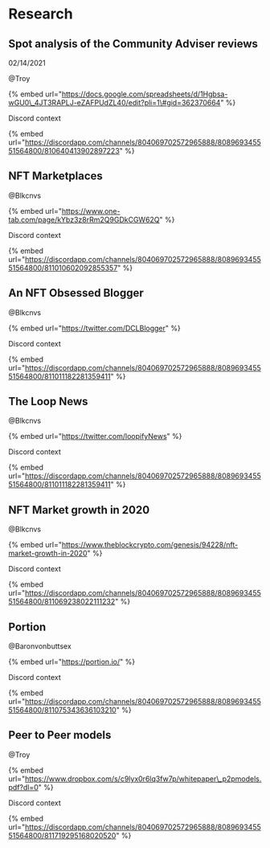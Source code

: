 # Research

## Spot analysis of the Community Adviser reviews

 02/14/2021

@Troy

{% embed url="https://docs.google.com/spreadsheets/d/1Hgbsa-wGU0\_4JT3RAPLJ-eZAFPUdZL40/edit?pli=1\#gid=362370664" %}

Discord context

{% embed url="https://discordapp.com/channels/804069702572965888/808969345551564800/810640413902897223" %}

## NFT Marketplaces

@Blkcnvs

{% embed url="https://www.one-tab.com/page/kYbz3z8rRm2Q9GDkCGW62Q" %}

Discord context

{% embed url="https://discordapp.com/channels/804069702572965888/808969345551564800/811010602092855357" %}

## An NFT Obsessed Blogger

@Blkcnvs

{% embed url="https://twitter.com/DCLBlogger" %}

Discord context

{% embed url="https://discordapp.com/channels/804069702572965888/808969345551564800/811011182281359411" %}



## The Loop News

@Blkcnvs

{% embed url="https://twitter.com/loopifyNews" %}

Discord context

{% embed url="https://discordapp.com/channels/804069702572965888/808969345551564800/811011182281359411" %}

## NFT Market growth in 2020

@Blkcnvs

{% embed url="https://www.theblockcrypto.com/genesis/94228/nft-market-growth-in-2020" %}

Discord context

{% embed url="https://discordapp.com/channels/804069702572965888/808969345551564800/811069238022111232" %}

## Portion

@Baronvonbuttsex

{% embed url="https://portion.io/" %}

Discord context

{% embed url="https://discordapp.com/channels/804069702572965888/808969345551564800/811075343636103210" %}

## Peer to Peer models

@Troy

{% embed url="https://www.dropbox.com/s/c9lyx0r6lq3fw7p/whitepaper\_p2pmodels.pdf?dl=0" %}

Discord context

{% embed url="https://discordapp.com/channels/804069702572965888/808969345551564800/811719295168020520" %}





